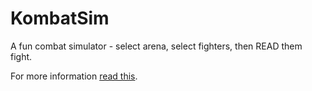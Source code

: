 # KombatSim

A fun combat simulator - select arena, select fighters, then READ them fight.

For more information [read this](https://premjitadhikary.github.io/KombatSim/).
